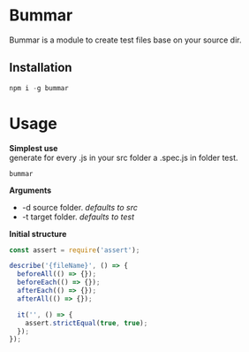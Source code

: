 # Bummar

Bummar is a module to create test files base on your source dir.

## Installation
```js
npm i -g bummar
```

# Usage

**Simplest use**  
generate for every .js in your src folder a .spec.js in folder test.

```shell
bummar
```

**Arguments**

* -d source folder. _defaults to src_  
* -t target folder. _defaults to test_

**Initial structure**  
```js
const assert = require('assert');

describe('{fileName}', () => {
  beforeAll(() => {});
  beforeEach(() => {});
  afterEach(() => {});
  afterAll(() => {});

  it('', () => {
    assert.strictEqual(true, true);
  });
});
```
